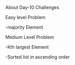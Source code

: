 About Day-10 Challenges

Easy level Problem

-majority Element


Medium Level Problem

-Kth largest Element 


-Sorted list in ascending order